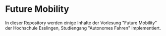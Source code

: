 # Future Mobility

In dieser Repository werden einige Inhalte der Vorlesung "Future Mobility" der Hochschule Esslingen, Studiengang "Autonomes Fahren" implementiert.
